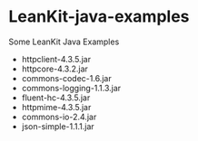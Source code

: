 LeanKit-java-examples
=====================

Some LeanKit Java Examples

- httpclient-4.3.5.jar
- httpcore-4.3.2.jar
- commons-codec-1.6.jar
- commons-logging-1.1.3.jar
- fluent-hc-4.3.5.jar
- httpmime-4.3.5.jar
- commons-io-2.4.jar
- json-simple-1.1.1.jar
